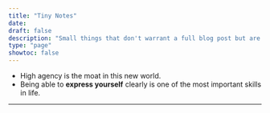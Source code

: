 ```yaml
---
title: "Tiny Notes"
date: 
draft: false
description: "Small things that don't warrant a full blog post but are worth remembering."
type: "page"
showtoc: false 
---
```


- High agency is the moat in this new world. 
- Being able to **express yourself** clearly is one of the most important skills in life.

---



